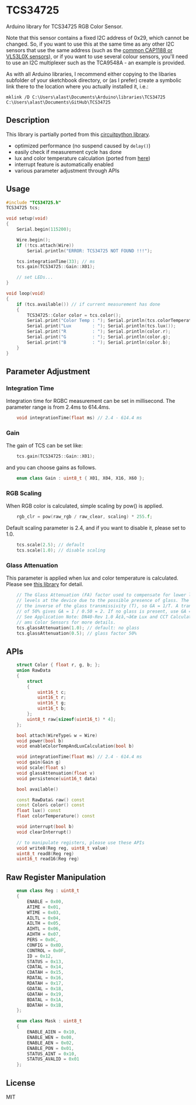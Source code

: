 # TCS34725

Arduino library for TCS34725 RGB Color Sensor.

Note that this sensor contains a fixed I2C address of 0x29, which cannot be changed. So, if you want to use this at the same time as any other I2C sensors that use the same address (such as the [common CAP1188 or VL53L0X sensors](https://i2cdevices.org/addresses/0x29)), or if you want to use several colour sensors, you'll need to use an I2C multiplexer such as the TCA9548A - an example is provided.

As with all Arduino libraries, I recommend either copying to the libaries subfolder of your sketchbook directory, or (as I prefer) create a symbolic link there to the location where you actually installed it, i.e.:
```
mklink /D C:\Users\alast\Documents\Arduino\libraries\TCS34725 C:\Users\alast\Documents\GitHub\TCS34725
```

## Description

This library is partially ported from this [circuitpython library](https://github.com/adafruit/Adafruit_CircuitPython_TCS34725).

- optimized performance (no suspend caused by ```delay()```)
- easily check if measurement cycle has done
- lux and color temperature calculation (ported from [here](https://github.com/adafruit/Adafruit_CircuitPython_TCS34725))
- interrupt feature is automatically enabled
- various parameter adjustment through APIs

## Usage

``` C++
#include "TCS34725.h"
TCS34725 tcs;

void setup(void)
{
    Serial.begin(115200);

    Wire.begin();
    if (!tcs.attach(Wire))
        Serial.println("ERROR: TCS34725 NOT FOUND !!!");

    tcs.integrationTime(33); // ms
    tcs.gain(TCS34725::Gain::X01);

    // set LEDs...
}

void loop(void)
{
    if (tcs.available()) // if current measurement has done
    {
        TCS34725::Color color = tcs.color();
        Serial.print("Color Temp : "); Serial.println(tcs.colorTemperature());
        Serial.print("Lux        : "); Serial.println(tcs.lux());
        Serial.print("R          : "); Serial.println(color.r);
        Serial.print("G          : "); Serial.println(color.g);
        Serial.print("B          : "); Serial.println(color.b);
    }
}
```

## Parameter Adjustment

### Integration Time

Integration time for RGBC measurement can be set in millisecond.
The parameter range is from 2.4ms to 614.4ms.

``` C++
    void integrationTime(float ms) // 2.4 - 614.4 ms
```

### Gain

The gain of TCS can be set like:

``` C++
    tcs.gain(TCS34725::Gain::X01);
```

and you can choose gains as follows.

``` C++
    enum class Gain : uint8_t { X01, X04, X16, X60 };
```

### RGB Scaling

When RGB color is calculated, simple scaling by pow() is applied.

``` C++
    rgb_clr = pow(raw_rgb / raw_clear, scaling) * 255.f;
```

Default scaling parameter is 2.4, and if you want to disable it, please set to 1.0.

``` C++
    tcs.scale(2.5); // default
    tcs.scale(1.0); // disable scaling
```

### Glass Attenuation

This parameter is applied when lux and color temperature is calculated.
Please see [this library](https://github.com/adafruit/Adafruit_CircuitPython_TCS34725) for detail.

``` C++
    // The Glass Attenuation (FA) factor used to compensate for lower light
    // levels at the device due to the possible presence of glass. The GA is
    // the inverse of the glass transmissivity (T), so GA = 1/T. A transmissivity
    // of 50% gives GA = 1 / 0.50 = 2. If no glass is present, use GA = 1.
    // See Application Note: DN40-Rev 1.0 Ã¢â‚¬â€œ Lux and CCT Calculations using
    // ams Color Sensors for more details.
    tcs.glassAttenuation(1.0); // default: no glass
    tcs.glassAttenuation(0.5); // glass factor 50%
```

## APIs

``` C++
    struct Color { float r, g, b; };
    union RawData
    {
        struct
        {
            uint16_t c;
            uint16_t r;
            uint16_t g;
            uint16_t b;
        };
        uint8_t raw[sizeof(uint16_t) * 4];
    };

    bool attach(WireType& w = Wire)
    void power(bool b)
    void enableColorTempAndLuxCalculation(bool b)

    void integrationTime(float ms) // 2.4 - 614.4 ms
    void gain(Gain g)
    void scale(float s)
    void glassAttenuation(float v)
    void persistence(uint16_t data)

    bool available()

    const RawData& raw() const
    const Color& color() const
    float lux() const
    float colorTemperature() const

    void interrupt(bool b)
    void clearInterrupt()

    // to manipulate registers, please use these APIs
    void write8(Reg reg, uint8_t value)
    uint8_t read8(Reg reg)
    uint16_t read16(Reg reg)
```

## Raw Register Manipulation

``` C++
    enum class Reg : uint8_t
    {
        ENABLE = 0x00,
        ATIME = 0x01,
        WTIME = 0x03,
        AILTL = 0x04,
        AILTH = 0x05,
        AIHTL = 0x06,
        AIHTH = 0x07,
        PERS = 0x0C,
        CONFIG = 0x0D,
        CONTROL = 0x0F,
        ID = 0x12,
        STATUS = 0x13,
        CDATAL = 0x14,
        CDATAH = 0x15,
        RDATAL = 0x16,
        RDATAH = 0x17,
        GDATAL = 0x18,
        GDATAH = 0x19,
        BDATAL = 0x1A,
        BDATAH = 0x1B,
    };

    enum class Mask : uint8_t
    {
        ENABLE_AIEN = 0x10,
        ENABLE_WEN = 0x08,
        ENABLE_AEN = 0x02,
        ENABLE_PON = 0x01,
        STATUS_AINT = 0x10,
        STATUS_AVALID = 0x01
    };
```


## License

MIT

